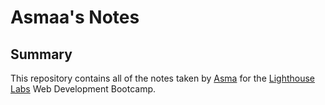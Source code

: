 # Asmaa's Notes 


## Summary 

This repository contains all of the notes taken by [Asma](https://github.com/asmxali) for the [Lighthouse Labs](https://www.lighthouselabs.ca/) Web Development Bootcamp.